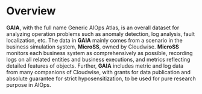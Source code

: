 # Overview

**GAIA**, with the full name Generic AIOps Atlas, is an overall dataset for analyzing operation problems such as anomaly detection, log analysis, fault localization, etc. The data in **GAIA** mainly comes from a scenario in the business simulation system, **MicroSS**, owned by Cloudwise. **MicroSS** monitors each business system as comprehensively as possible, recording logs on all related entities and business executions, and metrics reflecting detailed features of objects. Further, **GAIA** includes metric and log data from many companions of Cloudwise, with grants for data publication and absolute guarantee for strict hyposensitization, to be used for pure research purpose in AIOps. 